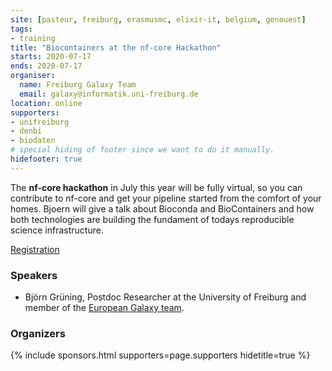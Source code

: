 ```yaml
---
site: [pasteur, freiburg, erasmusmc, elixir-it, belgium, genouest]
tags:
- training
title: "Biocontainers at the nf-core Hackathon"
starts: 2020-07-17
ends: 2020-07-17
organiser:
  name: Freiburg Galaxy Team
  email: galaxy@informatik.uni-freiburg.de
location: online
supporters:
- unifreiburg
- denbi
- biodaten
# special hiding of footer since we want to do it manually.
hidefooter: true
---
```


The __nf-core hackathon__ in July this year will be fully virtual, so you can contribute to nf-core and get your pipeline started from the comfort of your homes.
Bjoern will give a talk about Bioconda and BioContainers and how both technologies are building the fundament of todays reproducible science infrastructure.


[Registration](https://nf-co.re/events/2020/hackathon-july-2020)

### Speakers

* Björn Grüning, Postdoc Researcher at the University of Freiburg and member of the [European Galaxy team](https://usegalaxy-eu.github.io/freiburg/people).

### Organizers

{% include sponsors.html supporters=page.supporters hidetitle=true %}
